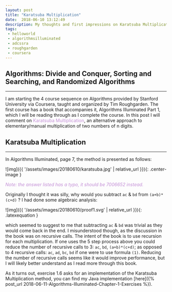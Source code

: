 ```yaml
---
layout: post
title: "Karatsuba Multiplication"
date:  2018-06-10 13:12:49 
description: My thoughts and first impressions on Karatsuba Multiplication.
tags:
 - helloworld
 - algorithmsilluminated
 - adcssra
 - roughgarden
 - coursera
--- 
```



## Algorithms: Divide and Conquer, Sorting and Searching, and Randomized Algorithms
<hr>
I am starting the 4 course sequence on Algorithms provided by Stanford University via Coursera, taught and organized by Tim Roughgarden.  The first course has a book that accompanies it, Algorithms Illuminated Part 1, which I will be reading through as I complete the course.  In this post I will comment on <span style="color: #C38FD6">Karatsuba Multiplication</span>, an alternative approach to elementary/manual multiplication of two numbers of n digits.
<br>

## Karatsuba Multiplication
<hr>
In Algorithms Illuminated, page 7, the method is presented as follows:

![img]({{ '/assets/images/20180610/karatsuba.jpg' | relative_url }}){: .center-image }

<span style="color: #C38FD6">*Note: the answer listed has a typo, it should be 7006652 instead.*</span>
<br>

Originally I thought it was silly, why would you subtract `ac` & `bd` from `(a+b)*(c+d)` ?  I had done some algebraic analysis:


![img]({{ '/assets/images/20180610/proof1.svg' | relative_url }}){: .latexequation }

which seemed to suggest to me that subtracting `ac` & `bd` was trivial as they would come back in the end.  I misunderstood though, as the discussion in the book was on recursive calls.  The intent of the book is to use recursion for each multiplication.  If one uses the 5 step process above you could reduce the number of recursive calls to 3: `ac`, `bd`, `(a+b)*(c+d)`; as opposed to 4 recursive calls: `ac`, `ad`, `bc`, `bd` if one were to use formula `(1)`.  Reducing the number of recursive calls seems like it would improve performance, but I will likely better understand as I read more through this book.

As it turns out, exercise 1.6 asks for an implementation of the Karatsuba Multiplication method, you can find my Java implementation [here]({% post_url 2018-06-11-Algorithms-Illuminated-Chapter-1-Exercises %}).